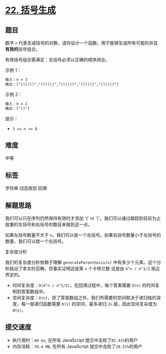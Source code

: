 # [22. 括号生成](https://leetcode-cn.com/problems/generate-parentheses/)

## 题目

数字 `n` 代表生成括号的对数，请你设计一个函数，用于能够生成所有可能的并且**有效的**括号组合。

有效括号组合需满足：左括号必须以正确的顺序闭合。

示例 1：

```txt
输入：n = 3
输出：["((()))","(()())","(())()","()(())","()()()"]
```

示例 2：

```txt
输入：n = 1
输出：["()"]
```

提示：

- `1 <= n <= 8`

## 难度

中等

## 标签

字符串 动态规划 回溯

## 解题思路

我们可以只在序列仍然保持有效时才添加 '(' or ')'。我们可以通过跟踪到目前为止放置的左括号和右括号的数目来做到这一点，

如果左括号数量不大于 `n`，我们可以放一个左括号。如果右括号数量小于左括号的数量，我们可以放一个右括号。

复杂度分析

我们的复杂度分析依赖于理解 `generateParenthesis(n)` 中有多少个元素。这个分析超出了本文的范畴，但事实证明这是第 `n` 个卡特兰数 这是由 `4^n / n^1/2` 渐近界定的。

- 时间复杂度：`O(4^n / n^1/2)`，在回溯过程中，每个答案需要 `O(n)` 的时间复制到答案数组中。
- 空间复杂度：`O(n)`，除了答案数组之外，我们所需要的空间取决于递归栈的深度，每一层递归函数需要 `O(1)` 的空间，最多递归 `2n` 层，因此空间复杂度为 `O(n)`。

## 提交速度

- 执行用时：`68 ms`, 在所有 JavaScript 提交中击败了`82.41%`的用户
- 内存消耗：`39.4 MB`, 在所有 JavaScript 提交中击败了`28.51%`的用户
